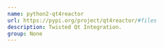 ```yaml
---
name: python2-qt4reactor
url: https://pypi.org/project/qt4reactor/#files
description: Twisted Qt Integration.
group: None
---
```


